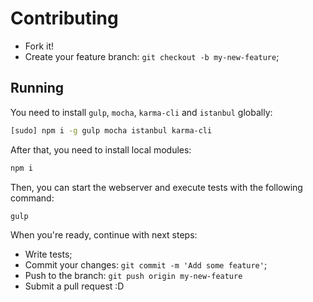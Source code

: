 # Contributing

- Fork it!
- Create your feature branch: `git checkout -b my-new-feature`;

## Running

You need to install `gulp`, `mocha`, `karma-cli` and `istanbul` globally:

```sh
[sudo] npm i -g gulp mocha istanbul karma-cli
```

After that, you need to install local modules:

```sh
npm i
```

Then, you can start the webserver and execute tests with the following command:

```sh
gulp
```

When you're ready, continue with next steps:

- Write tests;
- Commit your changes: `git commit -m 'Add some feature'`;
- Push to the branch: `git push origin my-new-feature`
- Submit a pull request :D